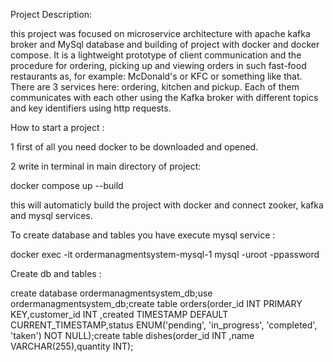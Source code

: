 Project Description:


this project was focused on microservice architecture with apache kafka broker and MySql database and building of project with docker and docker compose. It is a lightweight prototype of client communication and the procedure for ordering, picking up and viewing orders in such fast-food restaurants as, for example: McDonald's or KFC or something like that. There are 3 services here: ordering, kitchen and pickup. Each of them communicates with each other using the Kafka broker 
with different topics and key identifiers using http requests.

How to start a project :

1 first of all you need docker to be downloaded and opened.

2 write in terminal in main directory of project: 

docker compose up --build 

this will automaticly build the project with docker and connect zooker, kafka and mysql services.

To create database and tables you have execute mysql service :

docker exec -it ordermanagmentsystem-mysql-1 mysql -uroot -ppassword

Create db and tables :

create database ordermanagmentsystem_db;use ordermanagmentsystem_db;create table orders(order_id INT PRIMARY KEY,customer_id INT ,created TIMESTAMP DEFAULT CURRENT_TIMESTAMP,status ENUM('pending', 'in_progress', 'completed', 'taken') NOT NULL);create table dishes(order_id INT  ,name VARCHAR(255),quantity INT);
